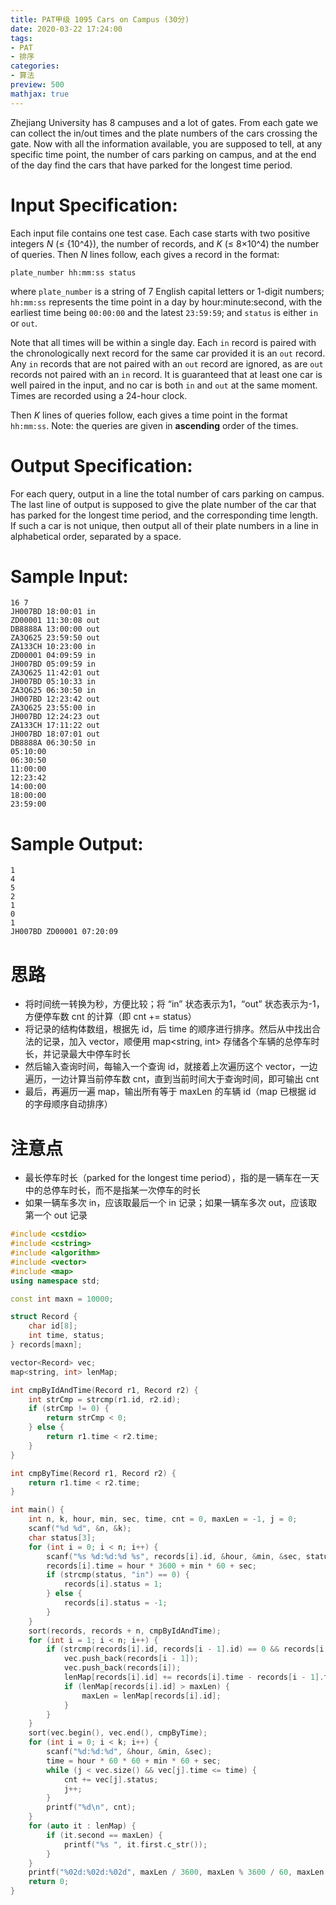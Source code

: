 ```yaml
---
title: PAT甲级 1095 Cars on Campus (30分)
date: 2020-03-22 17:24:00
tags: 
- PAT
- 排序
categories: 
- 算法
preview: 500
mathjax: true
---
```


Zhejiang University has 8 campuses and a lot of gates. From each gate we can collect the in/out times and the plate numbers of the cars crossing the gate. Now with all the information available, you are supposed to tell, at any specific time point, the number of cars parking on campus, and at the end of the day find the cars that have parked for the longest time period.

# Input Specification:

Each input file contains one test case. Each case starts with two positive integers *N* (≤ {10^4}), the number of records, and *K* (≤ 8×10^4) the number of queries. Then *N* lines follow, each gives a record in the format:

```
plate_number hh:mm:ss status
```

where `plate_number` is a string of 7 English capital letters or 1-digit numbers; `hh:mm:ss` represents the time point in a day by hour:minute:second, with the earliest time being `00:00:00` and the latest `23:59:59`; and `status` is either `in` or `out`.

Note that all times will be within a single day. Each `in` record is paired with the chronologically next record for the same car provided it is an `out` record. Any `in` records that are not paired with an `out` record are ignored, as are `out` records not paired with an `in` record. It is guaranteed that at least one car is well paired in the input, and no car is both `in` and `out` at the same moment. Times are recorded using a 24-hour clock.

Then *K* lines of queries follow, each gives a time point in the format `hh:mm:ss`. Note: the queries are given in **ascending** order of the times.

# Output Specification:

For each query, output in a line the total number of cars parking on campus. The last line of output is supposed to give the plate number of the car that has parked for the longest time period, and the corresponding time length. If such a car is not unique, then output all of their plate numbers in a line in alphabetical order, separated by a space.

# Sample Input:

```in
16 7
JH007BD 18:00:01 in
ZD00001 11:30:08 out
DB8888A 13:00:00 out
ZA3Q625 23:59:50 out
ZA133CH 10:23:00 in
ZD00001 04:09:59 in
JH007BD 05:09:59 in
ZA3Q625 11:42:01 out
JH007BD 05:10:33 in
ZA3Q625 06:30:50 in
JH007BD 12:23:42 out
ZA3Q625 23:55:00 in
JH007BD 12:24:23 out
ZA133CH 17:11:22 out
JH007BD 18:07:01 out
DB8888A 06:30:50 in
05:10:00
06:30:50
11:00:00
12:23:42
14:00:00
18:00:00
23:59:00
```

# Sample Output:

```out
1
4
5
2
1
0
1
JH007BD ZD00001 07:20:09
```

# 思路

- 将时间统一转换为秒，方便比较；将 “in” 状态表示为1，“out” 状态表示为-1，方便停车数 cnt 的计算（即 cnt += status）
- 将记录的结构体数组，根据先 id，后 time 的顺序进行排序。然后从中找出合法的记录，加入 vector，顺便用 map<string, int> 存储各个车辆的总停车时长，并记录最大中停车时长
- 然后输入查询时间，每输入一个查询 id，就接着上次遍历这个 vector，一边遍历，一边计算当前停车数 cnt，直到当前时间大于查询时间，即可输出 cnt
- 最后，再遍历一遍 map，输出所有等于 maxLen 的车辆 id（map 已根据 id 的字母顺序自动排序）

# 注意点

- 最长停车时长（parked for the longest time period），指的是一辆车在一天中的总停车时长，而不是指某一次停车的时长
- 如果一辆车多次 in，应该取最后一个 in 记录；如果一辆车多次 out，应该取第一个 out 记录

```cpp
#include <cstdio>
#include <cstring>
#include <algorithm>
#include <vector>
#include <map>
using namespace std;

const int maxn = 10000;

struct Record {
    char id[8];
    int time, status;
} records[maxn];

vector<Record> vec;
map<string, int> lenMap;

int cmpByIdAndTime(Record r1, Record r2) {
    int strCmp = strcmp(r1.id, r2.id);
    if (strCmp != 0) {
        return strCmp < 0;
    } else {
        return r1.time < r2.time;
    }
}

int cmpByTime(Record r1, Record r2) {
    return r1.time < r2.time;
}

int main() {
    int n, k, hour, min, sec, time, cnt = 0, maxLen = -1, j = 0;
    scanf("%d %d", &n, &k);
    char status[3];
    for (int i = 0; i < n; i++) {
        scanf("%s %d:%d:%d %s", records[i].id, &hour, &min, &sec, status);
        records[i].time = hour * 3600 + min * 60 + sec;
        if (strcmp(status, "in") == 0) {
            records[i].status = 1;
        } else {
            records[i].status = -1;
        }
    }
    sort(records, records + n, cmpByIdAndTime);
    for (int i = 1; i < n; i++) {
        if (strcmp(records[i].id, records[i - 1].id) == 0 && records[i - 1].status == 1 && records[i].status == -1) {
            vec.push_back(records[i - 1]);
            vec.push_back(records[i]);
            lenMap[records[i].id] += records[i].time - records[i - 1].time;
            if (lenMap[records[i].id] > maxLen) {
                maxLen = lenMap[records[i].id];
            }
        }
    }
    sort(vec.begin(), vec.end(), cmpByTime);
    for (int i = 0; i < k; i++) {
        scanf("%d:%d:%d", &hour, &min, &sec);
        time = hour * 60 * 60 + min * 60 + sec;
        while (j < vec.size() && vec[j].time <= time) {
            cnt += vec[j].status;
            j++;
        }
        printf("%d\n", cnt);
    }
    for (auto it : lenMap) {
        if (it.second == maxLen) {
            printf("%s ", it.first.c_str());
        }
    }
    printf("%02d:%02d:%02d", maxLen / 3600, maxLen % 3600 / 60, maxLen % 60);
    return 0;
}
```

